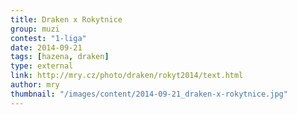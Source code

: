 ```yaml
---
title: Draken x Rokytnice
group: muzi
contest: "1-liga"
date: 2014-09-21
tags: [hazena, draken]
type: external
link: http://mry.cz/photo/draken/rokyt2014/text.html
author: mry
thumbnail: "/images/content/2014-09-21_draken-x-rokytnice.jpg"
---
```

